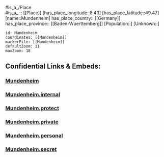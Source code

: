 ﻿---
location: [49.47,8.43] 
mapzoom: [7,12] 
mapmarker: city 
type: City
tags:
- geo/City


SpocWebEntityId: 32622
isDeleted: false
confidential: public

---
#is_a_/Place  
#is_a_ :: [[Place]] 
[has_place_longitude::8.43] 
[has_place_latitude::49.47] 
[name::Mundenheim] 
has_place_country:: [[Germany]]  
has_place_province:: [[Baden-Wuerttemberg]] 
[Population::] 
[Unknown::] 


```leaflet
id: Mundenheim
coordinates: [[Mundenheim]] 
markerFile: [[Mundenheim]] 
defaultZoom: 11 
maxZoom: 18
```


## Confidential Links & Embeds: 

### [Mundenheim](/_public/Earth/Continent/Europe/Europe~Central/Germany/Germany~West/Rheinland-Pfalz/counties~RP/Ludwigshafen~Rhein/cities~Ludwigshafen~Rhein/Mundenheim.md) 

### [Mundenheim.internal](/_internal/Earth/Continent/Europe/Europe~Central/Germany/Germany~West/Rheinland-Pfalz/counties~RP/Ludwigshafen~Rhein/cities~Ludwigshafen~Rhein/Mundenheim.internal.md) 

### [Mundenheim.protect](/_protect/Earth/Continent/Europe/Europe~Central/Germany/Germany~West/Rheinland-Pfalz/counties~RP/Ludwigshafen~Rhein/cities~Ludwigshafen~Rhein/Mundenheim.protect.md) 

### [Mundenheim.private](/_private/Earth/Continent/Europe/Europe~Central/Germany/Germany~West/Rheinland-Pfalz/counties~RP/Ludwigshafen~Rhein/cities~Ludwigshafen~Rhein/Mundenheim.private.md) 

### [Mundenheim.personal](/_personal/Earth/Continent/Europe/Europe~Central/Germany/Germany~West/Rheinland-Pfalz/counties~RP/Ludwigshafen~Rhein/cities~Ludwigshafen~Rhein/Mundenheim.personal.md) 

### [Mundenheim.secret](/_secret/Earth/Continent/Europe/Europe~Central/Germany/Germany~West/Rheinland-Pfalz/counties~RP/Ludwigshafen~Rhein/cities~Ludwigshafen~Rhein/Mundenheim.secret.md) 
